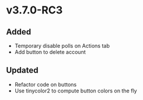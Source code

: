 # v3.7.0-RC3

## Added

- Temporary disable polls on Actions tab
- Add button to delete account

## Updated

- Refactor code on buttons
- Use tinycolor2 to compute button colors on the fly
